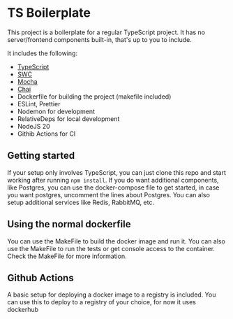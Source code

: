 # TS Boilerplate

This project is a boilerplate for a regular TypeScript project.
It has no server/frontend components built-in, that's up to you to include.

It includes the following:

- [TypeScript](https://www.typescriptlang.org/)
- [SWC](https://swc.rs/)
- [Mocha](https://mochajs.org/)
- [Chai](https://www.chaijs.com/)
- Dockerfile for building the project (makefile included)
- ESLint, Prettier
- Nodemon for development
- RelativeDeps for local development
- NodeJS 20
- Githib Actions for CI

## Getting started

If your setup only involves TypeScript, you can just clone this repo and start working after running `npm install`.
If you do want additional components, like Postgres, you can use the docker-compose file to get started, in case you want postgres, uncomment the lines about Postgres.
You can also setup additional services like Redis, RabbitMQ, etc.

## Using the normal dockerfile

You can use the MakeFile to build the docker image and run it. You can also use the MakeFile to run the tests or get console access to the container.
Check the MakeFile for more information.

## Github Actions

A basic setup for deploying a docker image to a registry is included. You can use this to deploy to a registry of your choice, for now it uses dockerhub
